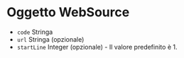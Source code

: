 # Oggetto WebSource

* `code` Stringa
* `url` Stringa (opzionale)
* `startLine` Integer (opzionale) - Il valore predefinito è 1.
